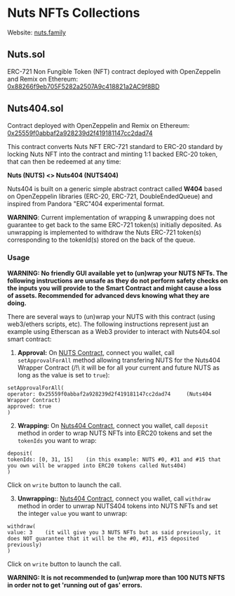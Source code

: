 # Nuts NFTs Collections

Website: [nuts.family](https://nuts.family)

## Nuts.sol

ERC-721 Non Fungible Token (NFT) contract deployed with OpenZeppelin and Remix on Ethereum: [0x88266f9eb705F5282a2507A9c418821a2AC9f8BD](https://etherscan.io/token/0x88266f9eb705F5282a2507A9c418821a2AC9f8BD)

## Nuts404.sol

Contract deployed with OpenZeppelin and Remix on Ethereum: [0x25559f0abbaf2a928239d2f419181147cc2dad74](https://etherscan.io/address/0x25559f0abbaf2a928239d2f419181147cc2dad74)

This contract converts Nuts NFT ERC-721 standard to ERC-20 standard by locking Nuts NFT into the contract and minting 1:1 backed ERC-20 token, that can then be redeemed at any time:

**Nuts (NUTS) <> Nuts404 (NUTS404)**

Nuts404 is built on a generic simple abstract contract called **W404** based on OpenZeppelin libraries (ERC-20, ERC-721, DoubleEndedQueue) and inspired from Pandora "ERC"404 experimental format.

**WARNING**: Current implementation of wrapping & unwrapping does not guarantee to get back to the same ERC-721 token(s) initially deposited. As unwrapping is implemented to withdraw the Nuts ERC-721 token(s) corresponding to the tokenId(s) stored on the back of the queue.

### Usage

**WARNING: No friendly GUI available yet to (un)wrap your NUTS NFTs. The following instructions are unsafe as they do not perform safety checks on the inputs you will provide to the Smart Contract and might cause a loss of assets. Recommended for advanced devs knowing what they are doing.**

There are several ways to (un)wrap your NUTS with this contract (using web3/ethers scripts, etc). The following instructions represent just an example using Etherscan as a Web3 provider to interact with Nuts404.sol smart contract:


1. **Approval:** On [NUTS Contract](https://etherscan.io/address/0x88266f9eb705f5282a2507a9c418821a2ac9f8bd#writeContract#F5), connect you wallet, call `setApprovalForAll` method allowing transfering NUTS for the Nuts404 Wrapper Contract (/!\ it will be for all your current and future NUTS as long as the value is set to `true`):

```code
setApprovalForAll(
operator: 0x25559f0abbaf2a928239d2f419181147cc2dad74     (Nuts404 Wrapper Contract)
approved: true
)
```

2. **Wrapping:** On [Nuts404 Contract](https://etherscan.io/token/0x25559f0abbaf2a928239d2f419181147cc2dad74#writeContract#F2), connect you wallet, call `deposit` method in order to wrap NUTS NFTs into ERC20 tokens and set the `tokenIds` you want to wrap:

```code
deposit(
tokenIds: [0, 31, 15]    (in this example: NUTS #0, #31 and #15 that you own will be wrapped into ERC20 tokens called Nuts404)
)
```

Click on `write` button to launch the call.

3. **Unwrapping:**: [Nuts404 Contract](https://etherscan.io/token/0x25559f0abbaf2a928239d2f419181147cc2dad74#writeContract#F6), connect you wallet, call `withdraw` method in order to unwrap NUTS404 tokens into NUTS NFTs and set the integer `value` you want to unwrap:

```code
withdraw(
value: 3    (it will give you 3 NUTS NFTs but as said previously, it does NOT guarantee that it will be the #0, #31, #15 deposited previously)
)
```

Click on `write` button to launch the call.

**WARNING: It is not recommended to (un)wrap more than 100 NUTS NFTS in order not to get 'running out of gas' errors.**
